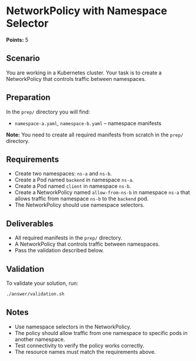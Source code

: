 # NetworkPolicy with Namespace Selector

**Points:** 5

## Scenario
You are working in a Kubernetes cluster. Your task is to create a NetworkPolicy that controls traffic between namespaces.

## Preparation
In the `prep/` directory you will find:
- `namespace-a.yaml`, `namespace-b.yaml` – namespace manifests

**Note:** You need to create all required manifests from scratch in the `prep/` directory.

## Requirements
- Create two namespaces: `ns-a` and `ns-b`.
- Create a Pod named `backend` in namespace `ns-a`.
- Create a Pod named `client` in namespace `ns-b`.
- Create a NetworkPolicy named `allow-from-ns-b` in namespace `ns-a` that allows traffic from namespace `ns-b` to the `backend` pod.
- The NetworkPolicy should use namespace selectors.

## Deliverables
- All required manifests in the `prep/` directory.
- A NetworkPolicy that controls traffic between namespaces.
- Pass the validation described below.

## Validation
To validate your solution, run:

```sh
./answer/validation.sh
```

## Notes
- Use namespace selectors in the NetworkPolicy.
- The policy should allow traffic from one namespace to specific pods in another namespace.
- Test connectivity to verify the policy works correctly.
- The resource names must match the requirements above.